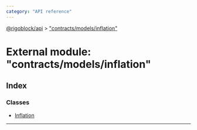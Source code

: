 ```yaml
---
category: "API reference"
---
```



[@rigoblock/api](../quick_start.md) > ["contracts/models/inflation"](../modules/_contracts_models_inflation_.md)

# External module: "contracts/models/inflation"

## Index

### Classes

* [Inflation](../classes/_contracts_models_inflation_.inflation.md)

---

